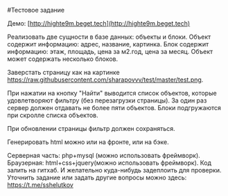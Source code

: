 #Тестовое задание

Демо: [http://highte9m.beget.tech](http://highte9m.beget.tech)

Реализовать две сущности в базе данных: объекты и блоки. Объект содержит информацию: адрес, название, картинка. Блок содержит информацию: этаж, площадь, цена за м2.год, цена за месяц. Объект может содержать несколько блоков.

Заверстать страницу как на картинке https://raw.githubusercontent.com/sharapovvv/test/master/test.png.

При нажатии на кнопку "Найти" выводится список объектов, которые удовлетворяют фильтру (без перезагрузки страницы). За один раз сервер должен отдавать не более пяти объектов. Блоки подгружаются при скролле списка объектов.

При обновлении страницы фильтр должен сохраняться.

Генерировать html можно или на фронте, или на бэке.

Серверная часть: php+mysql (можно использовать фреймворк). Браузерная: html+css+jquery(можно использовать фреймворк). Код залить на гитхаб. И желательно куда-нибудь задеплоить для проверки. Уточнить задание или задать другие вопросы можно здесь: https://t.me/sshelutkov